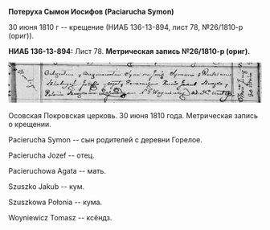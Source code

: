**Потеруха Сымон Иосифов (Paciarucha Symon)**

30 июня 1810 г -- крещение (НИАБ 136-13-894, лист 78, №26/1810-р
(ориг)).

**НИАБ 136-13-894:** Лист 78. **Метрическая запись №26/1810-р (ориг).**

![](./media/27cb9d47008ef57d1ed6dc7c279ae8a50511fef5.png)

Осовская Покровская церковь. 30 июня 1810 года. Метрическая запись о
крещении.

Pacierucha Symon -- сын родителей с деревни Горелое.

Pacierucha Jozef -- отец.

Pacieruchowa Agata -- мать.

Szuszko Jakub -- кум.

Szuszkowa Połonia -- кума.

Woyniewicz Tomasz -- ксёндз.
